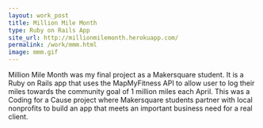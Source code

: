 ```yaml
---
layout: work_post
title: Million Mile Month
type: Ruby on Rails App
site_url: http://millionmilemonth.herokuapp.com/
permalink: /work/mmm.html
image: mmm.gif
---
```


Million Mile Month was my final project as a Makersquare student. It is a Ruby on Rails app that uses the MapMyFitness API to allow user to log their miles towards the community goal of 1 million miles each April. This was a Coding for a Cause project where Makersquare students partner with local nonprofits to build an app that meets an important business need for a real client.
